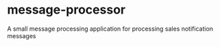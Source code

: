 # message-processor
A small message processing application for processing sales notification messages
